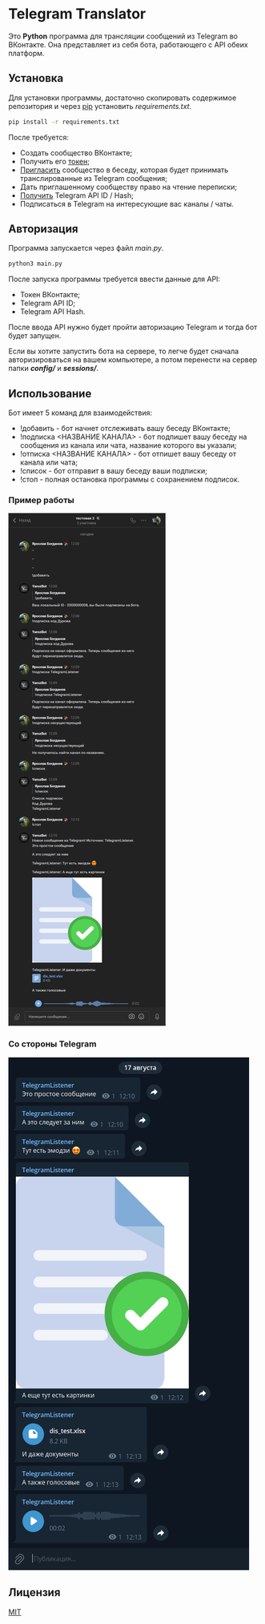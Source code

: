 # Telegram Translator

Это **Python** программа для трансляции сообщений из Telegram во ВКонтакте. Она представляет из себя бота, работающего с API обеих платформ.

## Установка

Для установки программы, достаточно скопировать содержимое репозитория и через [pip](https://pip.pypa.io/en/stable/) установить *requirements.txt*.

```bash
pip install -r requirements.txt
```
После требуется:
- Создать сообщество ВКонтакте;
- Получить его [токен](https://dev.vk.com/api/access-token/getting-started#%D0%9A%D0%BB%D1%8E%D1%87%20%D0%B4%D0%BE%D1%81%D1%82%D1%83%D0%BF%D0%B0%20%D1%81%D0%BE%D0%BE%D0%B1%D1%89%D0%B5%D1%81%D1%82%D0%B2%D0%B0);
- [Пригласить](https://vk.com/@articles_vk-vk) сообщество в беседу, которая будет принимать транслированные из Telegram сообщения;
- Дать приглашенному сообществу право на чтение переписки; 
- [Получить](https://teletype.in/@lavhost/telegram-api) Telegram API ID / Hash;
- Подписаться в Telegram на интересующие вас каналы / чаты.


## Авторизация

Программа запускается через файл *main.py*.
```bash
python3 main.py
```
После запуска программы требуется ввести данные для API:
- Токен ВКонтакте;
- Telegram API ID;
- Telegram API Hash.

После ввода API нужно будет пройти авторизацию Telegram и тогда бот будет запущен.

Если вы хотите запустить бота на сервере, то легче будет сначала авторизироваться на вашем компьютере, а потом перенести на сервер папки ***config/*** и ***sessions/***.
## Использование

Бот имеет 5 команд для взаимодействия:
- !добавить - бот начнет отслеживать вашу беседу ВКонтакте;
- !подписка <НАЗВАНИЕ КАНАЛА> - бот подпишет вашу беседу на сообщения из канала или чата, название которого вы указали;
- !отписка <НАЗВАНИЕ КАНАЛА> - бот отпишет вашу беседу от канала или чата;
- !список - бот отправит в вашу беседу ваши подписки;
- !стоп - полная остановка программы с сохранением подписок.

### Пример работы

![Пример](https://github.com/Y4r0z/TelegramTranslator/blob/legacy/example/vk.png)

### Со стороны Telegram

![Пример](https://github.com/Y4r0z/TelegramTranslator/blob/legacy/example/telegram.png)

## Лицензия
[MIT](https://choosealicense.com/licenses/mit/)
